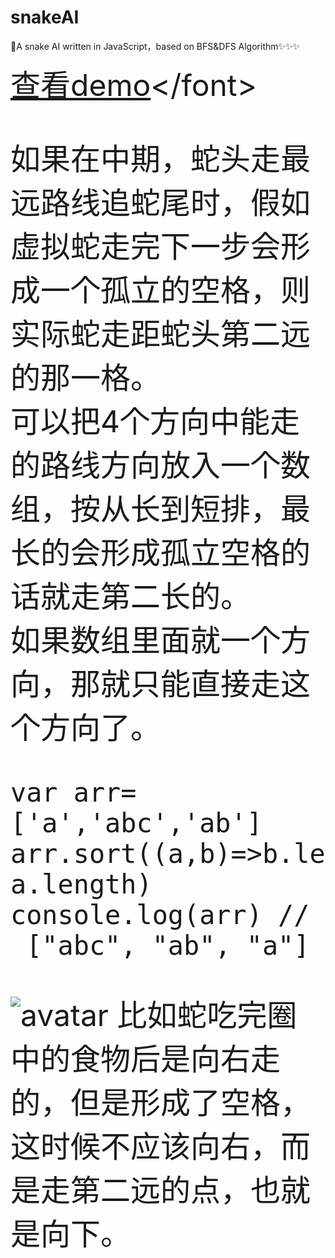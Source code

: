 # snakeAI
🚀A snake AI written in JavaScript，based on BFS&amp;DFS Algorithm✨✨✨

<font size=70>[查看demo](https://jarrelljiang.github.io/snakeAI/")</font>

如果在中期，蛇头走最远路线追蛇尾时，假如虚拟蛇走完下一步会形成一个孤立的空格，则实际蛇走距蛇头第二远的那一格。  
可以把4个方向中能走的路线方向放入一个数组，按从长到短排，最长的会形成孤立空格的话就走第二长的。  
如果数组里面就一个方向，那就只能直接走这个方向了。
    
    var arr=['a','abc','ab']
    arr.sort((a,b)=>b.length-a.length)
    console.log(arr) //  ["abc", "ab", "a"]
![avatar](https://github.com/jarrelljiang/snakeAI/blob/master/images/1.png?raw=true)
比如蛇吃完圈中的食物后是向右走的，但是形成了空格，这时候不应该向右，而是走第二远的点，也就是向下。

